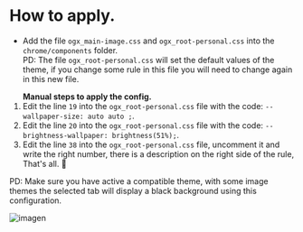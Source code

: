 # How to apply.
<ul>
<li>Add the file <code>ogx_main-image.css</code> and <code>ogx_root-personal.css</code> into the <code>chrome/components</code> folder.</li>
PD: The file <code>ogx_root-personal.css</code> will set the default values of the theme, if you change some rule in this file you will need to change again in this new file.
</ul>
<ol> <b>Manual steps to apply the config.</b>
  
  <li>Edit the line <code>19</code> into the <code>ogx_root-personal.css</code> file with the code: <code>--wallpaper-size: auto auto ;</code>.</li>
  <li>Edit the line <code>20</code> into the <code>ogx_root-personal.css</code> file with the code: <code>--brightness-wallpaper: brightness(51%);</code>.</li>
  <li> Edit the line <code>38</code> into the <code>ogx_root-personal.css</code> file, uncomment it and write the right number, 
  there is a description on the right side of the rule, That's all. 💙</li>
</ol>

PD: Make sure you have active a compatible theme, with some image themes the selected tab will display a black background using this configuration. 

![imagen](https://user-images.githubusercontent.com/22057609/176717191-37bcc3ab-1234-40e7-83c9-c7dd2a4188ba.png)
